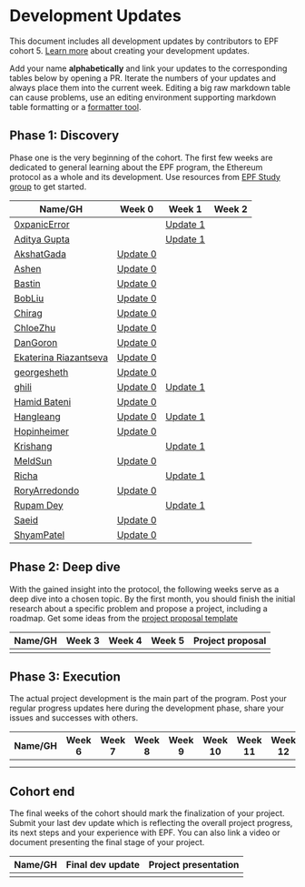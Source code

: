 # Development Updates

This document includes all development updates by contributors to EPF cohort 5. [Learn more](/program-guide/repo-guide.md#development-updates) about creating your development updates.

Add your name **alphabetically** and link your updates to the corresponding tables below by opening a PR. Iterate the numbers of your updates and always place them into the current week. Editing a big raw markdown table can cause problems, use an editing environment supporting markdown table formatting or a [formatter tool](https://github.com/nvuillam/markdown-table-formatter).

## Phase 1: Discovery

Phase one is the very beginning of the cohort. The first few weeks are dedicated to general learning about the EPF program, the Ethereum protocol as a whole and its development. Use resources from [EPF Study group](https://epf.wiki) to get started.

| Name/GH                                        | Week 0                                                                                                                                           | Week 1                                         | Week 2 |
| ---------------------------------------------- | ------------------------------------------------------------------------------------------------------------------------------------------------ | ---------------------------------------------- | ------ |
| [0xpanicError](https://github.com/0xpanicError) | | [Update 1](https://hackmd.io/@0xpanicError/epf-update_1) | |
| [Aditya Gupta](https://github.com/1010adigupta) | | [Update 1](https://hackmd.io/G3wd3b9YT8mApG_BoH87TQ?view) | |
| [AkshatGada](https://github.com/AkshatGada)    | [Update 0](https://icy-wizard-6d2.notion.site/Ethereum-protocol-fellowship-Cohort-5-Development-Updates-Week-0-43841095ac1a49128e37537c2ce9e604) |                                                |        |
| [Ashen](https://github.com/y1cunhui)           | [Update 0](https://hackmd.io/@gr3y/SkjEawHBC)                                                                                                    |                                                |        |
| [Bastin](https://github.com/Inspector-Butters) | [Update 0](https://hackmd.io/@Bastin/HJ6hOLQHC)                                                                                                  |                                                |        |
| [BobLiu](https://github.com/Akagi201)          | [Update 0](https://hackmd.io/@Akagi201/epf-cohort5-week0)                                                                                        |                                                |        |
| [Chirag](https://github.com/chirag-parmar)     | [Update 0](https://hackmd.io/@chirag-parmar/S13p6uVBR)                                                                                           |                                                |        |
| [ChloeZhu](https://github.com/Chloezhu010)     | [Update 0](https://hackmd.io/@chloezhu/HJpABlzBR)                                                                                                |                                                |        |
| [DanGoron](https://github.com/gorondan)        | [Update 0](https://hackmd.io/@meA4-YJOSaqtagggpgcWMg/SJmdOEmXR)                                                                                  |                                                |        |
| [Ekaterina Riazantseva](https://github.com/KatyaRyazantseva)        | [Update 0](https://hackmd.io/@sWdTSBHnRb63bJ_wVjNsyA/Hk8wjVwSC)                                                                                  |                                                |        |
| [georgesheth](https://github.com/georgesheth)  | [Update 0](https://hackmd.io/@georgesheth/SJ2FqiVSR)                                                                                             |                                                |        |
| [ghili](https://github.com/ghiliweld)          | [Update 0](https://hackmd.io/@ghili/HJoy-VBS0)                                                                                                   | [Update 1](https://hackmd.io/@ghili/ry9-_kISR) |        |
| [Hamid Bateni](https://github.com/irnb)        | [Update 0](https://hackmd.io/@irnb/epf-update-0)                                                                                                 |                                                |        |
| [Hangleang](https://github.com/hangleang)      | [Update 0](https://hackmd.io/@hangleang/epf-week-0)  |  [Update 1](https://hackmd.io/@hangleang/epf5-week1)                                              |        |
| [Hopinheimer](https://github.com/hopinheimer)  | [Update 0](https://hackmd.io/@np8VhkKRRHanpT1vbtRQ4Q/ByAoT58Q0)                                                                                  |                                                |        |
| [Krishang](https://github.com/kamuik16) | | [Update 1](https://hackmd.io/@kamuik16/SyVy4aKrR) | |
| [MeldSun](https://github.com/meldsun0)         | [Update 0](https://hackmd.io/@3juAdBVCRtaXnRB_valWsA/SJb4ugVE0)                                                                                  |                                                |        |
| [Richa](https://github.com/Richa-iitr) | | [Update 1](https://hackmd.io/@iri/HJLnintSR) | |
| [RoryArredondo](https://github.com/arredr2)    | [Update 0](https://hackmd.io/@arredr2/SyT0Tx2XC)                                                                                                 |                                                |        |
| [Rupam Dey](https://github.com/rupam-04)          |                                                                                                   | [Update 1](https://hackmd.io/@rupam-04/week_0_and_week_1) |
| [Saeid](github.com/xm0onh)                     | [Update 0](https://hackmd.io/@xm0on/rJaRNg4HA)                                                                                                   |                                                |        |
| [ShyamPatel](github.com/shyam-patel-kira)      | [Update 0](https://hackmd.io/@kira50/rJkBMnK7C)                                                                                                  |                                                |        |

## Phase 2: Deep dive

With the gained insight into the protocol, the following weeks serve as a deep dive into a chosen topic. By the first month, you should finish the initial research about a specific problem and propose a project, including a roadmap. Get some ideas from the [project proposal template](projects/project-template.md)

| Name/GH | Week 3 | Week 4 | Week 5 | Project proposal |
| ------- | ------ | ------ | ------ | ---------------- |
|         |        |        |        |                  |

## Phase 3: Execution

The actual project development is the main part of the program. Post your regular progress updates here during the development phase, share your issues and successes with others.

| Name/GH | Week 6 | Week 7 | Week 8 | Week 9 | Week 10 | Week 11 | Week 12 | Week 13 | Week 14 | Week 15 | Week 16 | Week 17 | Week 18 | Week 19 | Week 20 | Week 21 + |
| ------- | ------ | ------ | ------ | ------ | ------- | ------- | ------- | ------- | ------- | ------- | ------- | ------- | ------- | ------- | ------- | --------- |
|         |        |        |        |        |         |         |         |         |         |         |         |         |         |         |         |           |
|         |        |        |        |        |         |         |         |         |         |         |         |         |         |         |         |           |

## Cohort end

The final weeks of the cohort should mark the finalization of your project. Submit your last dev update which is reflecting the overall project progress, its next steps and your experience with EPF. You can also link a video or document presenting the final stage of your project.

| Name/GH | Final dev update | Project presentation |
| ------- | ---------------- | -------------------- |
|         |                  |                      |
